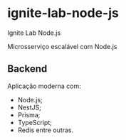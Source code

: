 # ignite-lab-node-js
Ignite Lab Node.js

Microsserviço escalável com Node.js

## Backend
Aplicação moderna com:
- Node.js; 
- NestJS; 
- Prisma; 
- TypeScript; 
- Redis 
entre outras.
